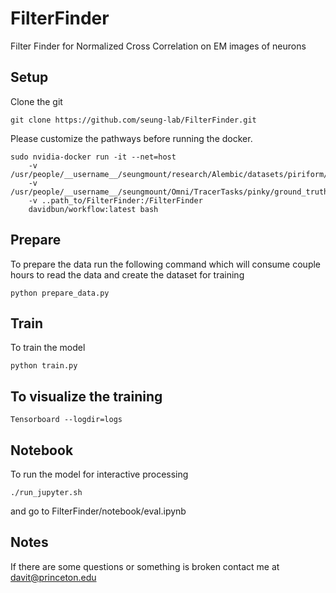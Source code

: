 # FilterFinder
Filter Finder for Normalized Cross Correlation on EM images of neurons

Setup
-----------

Clone the git
```
git clone https://github.com/seung-lab/FilterFinder.git
```

Please customize the pathways before running the docker.
```
sudo nvidia-docker run -it --net=host
    -v /usr/people/__username__/seungmount/research/Alembic/datasets/piriform/3_prealigned/:/FilterFinder/data/prealigned
    -v /usr/people/__username__/seungmount/Omni/TracerTasks/pinky/ground_truth/vol40/:/FilterFinder/data/aligned
    -v ..path_to/FilterFinder:/FilterFinder
    davidbun/workflow:latest bash
```

Prepare
-----------
To prepare the data run the following command which will consume couple hours to read the data and create the dataset for training
```
python prepare_data.py
```

Train
-----------
To train the model
```
python train.py
```

To visualize the training
-----------
```
Tensorboard --logdir=logs
```

Notebook
-----------

To run the model for interactive processing
```
./run_jupyter.sh
```
and go to FilterFinder/notebook/eval.ipynb

Notes
-----------
If there are some questions or something is broken contact me at davit@princeton.edu
